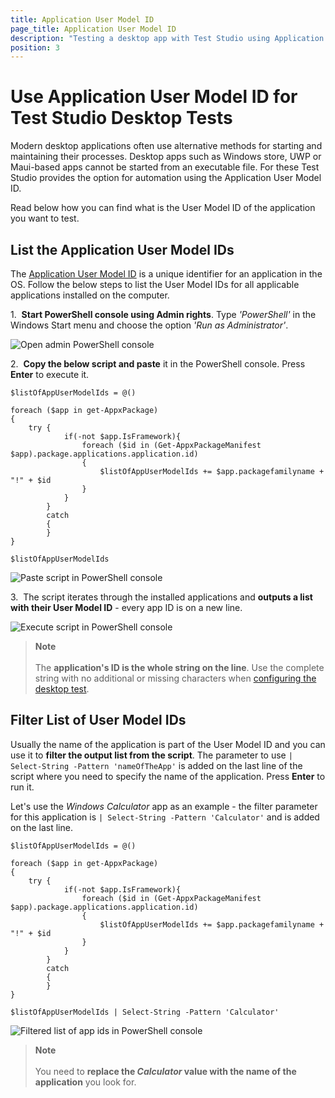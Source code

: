```yaml
---
title: Application User Model ID
page_title: Application User Model ID
description: "Testing a desktop app with Test Studio using Application User Model ID. Use application user model id to configure desktop test for automating Windows store, UWP or Maui-based apps."
position: 3
---
```

# Use Application User Model ID for Test Studio Desktop Tests

Modern desktop applications often use alternative methods for starting and maintaining their processes. Desktop apps such as Windows store, UWP or Maui-based apps cannot be started from an executable file. For these Test Studio provides the option for automation using the Application User Model ID. 

Read below how you can find what is the User Model ID of the application you want to test. 

## List the Application User Model IDs

The <a href="https://docs.microsoft.com/en-us/windows/win32/shell/appids" target="_blank">Application User Model ID</a> is a unique identifier for an application in the OS. Follow the below steps to list the User Model IDs for all applicable applications installed on the computer. 

1.&nbsp; __Start PowerShell console using Admin rights__. Type _'PowerShell'_ in the Windows Start menu and choose the option _'Run as Administrator'_.

![Open admin PowerShell console](/img/automated-tests/desktop-testing/user-model-id/fig1.png)

2.&nbsp; __Copy the below script and paste__ it in the PowerShell console. Press __Enter__ to execute it.

````
$listOfAppUserModelIds = @()

foreach ($app in get-AppxPackage)
{
    try {
            if(-not $app.IsFramework){
				foreach ($id in (Get-AppxPackageManifest $app).package.applications.application.id)
				{
					$listOfAppUserModelIds += $app.packagefamilyname + "!" + $id
				}
			}
        }
        catch
        {
        }
}

$listOfAppUserModelIds
````
![Paste script in PowerShell console](/img/automated-tests/desktop-testing/user-model-id/fig2.png)

3.&nbsp; The script iterates through the installed applications and __outputs a list with their User Model ID__ - every app ID is on a new line. 

![Execute script in PowerShell console](/img/automated-tests/desktop-testing/user-model-id/fig3.png)

>__Note__
><br>
><br>
> The __application's ID is the whole string on the line__. Use the complete string with no additional or missing characters when <a href="/automated-tests/desktop-testing/desktop-test#configure-application-user-model-id" target="_blank">configuring the desktop test</a>.

## Filter List of User Model IDs

Usually the name of the application is part of the User Model ID and you can use it to __filter the output list from the script__. The parameter to use `| Select-String -Pattern 'nameOfTheApp'`  is added on the last line of the script where you need to specify the name of the application. Press __Enter__ to run it. 

Let's use the _Windows Calculator_ app as an example - the filter parameter for this application is `| Select-String -Pattern 'Calculator'` and is added on the last line.

````
$listOfAppUserModelIds = @()

foreach ($app in get-AppxPackage)
{
    try {
            if(-not $app.IsFramework){
				foreach ($id in (Get-AppxPackageManifest $app).package.applications.application.id)
				{
					$listOfAppUserModelIds += $app.packagefamilyname + "!" + $id
				}
			}
        }
        catch
        {
        }
}

$listOfAppUserModelIds | Select-String -Pattern 'Calculator'
````
![Filtered list of app ids in PowerShell console](/img/automated-tests/desktop-testing/user-model-id/fig4.png)

>__Note__
><br>
><br>
> You need to __replace the _Calculator_ value with the name of the application__ you look for. 